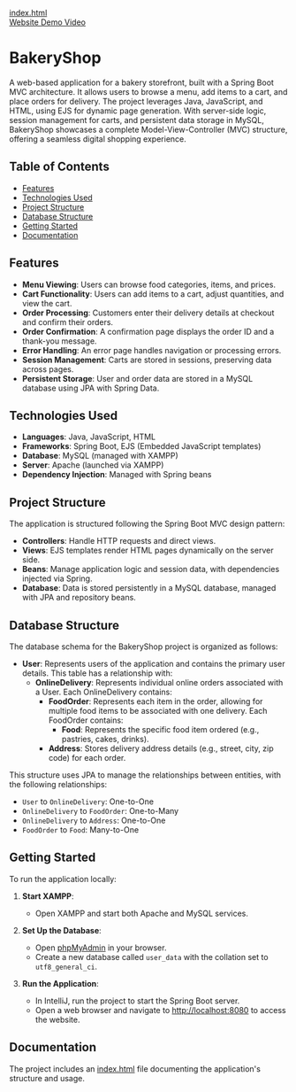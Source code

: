 [index.html](api/index.html)<br>
[Website Demo Video](Hadarim-Bakery-Video.mp4)

# BakeryShop

A web-based application for a bakery storefront, built with a Spring Boot MVC architecture. It allows users to browse a menu, add items to a cart, and place orders for delivery. The project leverages Java, JavaScript, and HTML, using EJS for dynamic page generation. With server-side logic, session management for carts, and persistent data storage in MySQL, BakeryShop showcases a complete Model-View-Controller (MVC) structure, offering a seamless digital shopping experience.

## Table of Contents
- [Features](#features)
- [Technologies Used](#technologies-used)
- [Project Structure](#project-structure)
- [Database Structure](#database-structure)
- [Getting Started](#getting-started)
- [Documentation](#documentation)

## Features
- **Menu Viewing**: Users can browse food categories, items, and prices.
- **Cart Functionality**: Users can add items to a cart, adjust quantities, and view the cart.
- **Order Processing**: Customers enter their delivery details at checkout and confirm their orders.
- **Order Confirmation**: A confirmation page displays the order ID and a thank-you message.
- **Error Handling**: An error page handles navigation or processing errors.
- **Session Management**: Carts are stored in sessions, preserving data across pages.
- **Persistent Storage**: User and order data are stored in a MySQL database using JPA with Spring Data.

## Technologies Used
- **Languages**: Java, JavaScript, HTML
- **Frameworks**: Spring Boot, EJS (Embedded JavaScript templates)
- **Database**: MySQL (managed with XAMPP)
- **Server**: Apache (launched via XAMPP)
- **Dependency Injection**: Managed with Spring beans

## Project Structure
The application is structured following the Spring Boot MVC design pattern:
- **Controllers**: Handle HTTP requests and direct views.
- **Views**: EJS templates render HTML pages dynamically on the server side.
- **Beans**: Manage application logic and session data, with dependencies injected via Spring.
- **Database**: Data is stored persistently in a MySQL database, managed with JPA and repository beans.

## Database Structure
The database schema for the BakeryShop project is organized as follows:

- **User**: Represents users of the application and contains the primary user details. This table has a relationship with:
  - **OnlineDelivery**: Represents individual online orders associated with a User. Each OnlineDelivery contains:
    - **FoodOrder**: Represents each item in the order, allowing for multiple food items to be associated with one delivery. Each FoodOrder contains:
      - **Food**: Represents the specific food item ordered (e.g., pastries, cakes, drinks).
    - **Address**: Stores delivery address details (e.g., street, city, zip code) for each order.

This structure uses JPA to manage the relationships between entities, with the following relationships:
- `User` to `OnlineDelivery`: One-to-One
- `OnlineDelivery` to `FoodOrder`: One-to-Many
- `OnlineDelivery` to `Address`: One-to-One
- `FoodOrder` to `Food`: Many-to-One

## Getting Started
To run the application locally:

1. **Start XAMPP**:
   - Open XAMPP and start both Apache and MySQL services.

2. **Set Up the Database**:
   - Open [phpMyAdmin](http://localhost/phpmyadmin) in your browser.
   - Create a new database called `user_data` with the collation set to `utf8_general_ci`.

3. **Run the Application**:
   - In IntelliJ, run the project to start the Spring Boot server.
   - Open a web browser and navigate to [http://localhost:8080](http://localhost:8080) to access the website.

## Documentation
The project includes an [index.html](api/index.html) file documenting the application's structure and usage.
